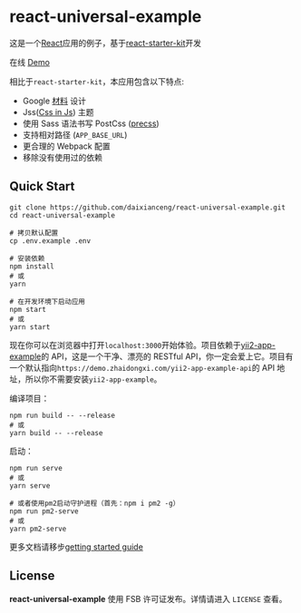 # react-universal-example

这是一个[React](https://github.com/facebook/react)应用的例子，基于[react-starter-kit](https://github.com/kriasoft/react-starter-kit/tree/feature/redux)开发

在线 [Demo](https://demo.zhaidongxi.com/react-universal-example/)

相比于`react-starter-kit`，本应用包含以下特点:

- Google [材料](https://github.com/mui-org/material-ui) 设计
- Jss([Css in Js](http://cssinjs.org/)) 主题
- 使用 Sass 语法书写 PostCss ([precss](https://github.com/jonathantneal/precss))
- 支持相对路径 (`APP_BASE_URL`)
- 更合理的 Webpack 配置
- 移除没有使用过的依赖

## Quick Start

```
git clone https://github.com/daixianceng/react-universal-example.git
cd react-universal-example

# 拷贝默认配置
cp .env.example .env

# 安装依赖
npm install
# 或
yarn

# 在开发环境下启动应用
npm start
# 或
yarn start
```

现在你可以在浏览器中打开`localhost:3000`开始体验。项目依赖于[yii2-app-example](https://github.com/daixianceng/yii2-app-example)的 API，这是一个干净、漂亮的 RESTful API，你一定会爱上它。项目有一个默认指向`https://demo.zhaidongxi.com/yii2-app-example-api`的 API 地址，所以你不需要安装`yii2-app-example`。

编译项目：

```
npm run build -- --release
# 或
yarn build -- --release
```

启动：

```
npm run serve
# 或
yarn serve

# 或者使用pm2启动守护进程（首先：npm i pm2 -g）
npm run pm2-serve
# 或
yarn pm2-serve
```

更多文档请移步[getting started guide](https://github.com/kriasoft/react-starter-kit/blob/feature/redux/docs/getting-started.md)

## License

**react-universal-example** 使用 FSB 许可证发布。详情请进入 `LICENSE` 查看。
